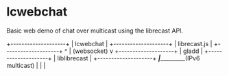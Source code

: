 # lcwebchat

Basic web demo of chat over multicast using the librecast API.

 +--------------------+
 |     lcwebchat      |
 +--------------------+
 |    librecast.js    |
 +--------------------+
           ^
           | (websocket)
           v
 +--------------------+
 |       gladd        |
 +--------------------+
 |    liblibrecast    |
 +--------------------+
    _______|________________(IPv6 multicast)
   |         |         |  

